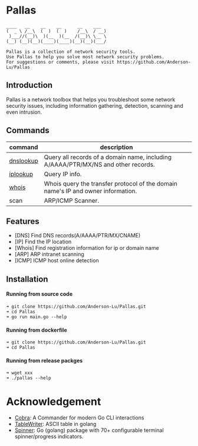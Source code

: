 # Pallas

```
____   __    __    __      __    ___ 
(  _ \ /__\  (  )  (  )    /__\  / __)
 )___//(__)\  )(__  )(__  /(__)\ \__ \
(__) (__)(__)(____)(____)(__)(__)(___/ 

Pallas is a collection of network security tools.
Use Pallas to help you solve most network security problems.
For suggestions or comments, please visit https://github.com/Anderson-Lu/Pallas
```

## Introduction

Pallas is a network toolbox that helps you troubleshoot some network security issues, including information gathering, detection, scanning and even intrusion.

## Commands

|command|description|
|---|---|
|[dnslookup](./doc/doc_dns_lookup.md)|Query all records of a domain name, including A/AAAA/PTR/MX/NS and other records.|
|[iplookup](./doc/doc_ip_lookup.md)|Query IP info.|
|[whois](./doc/doc_whois.md)|Whois query the transfer protocol of the domain name's IP and owner information.|
|scan|ARP/ICMP Scanner.|

## Features

- [DNS] Find DNS records(A/AAAA/PTR/MX/CNAME)
- [IP] Find the IP location
- [Whois] Find registration information for ip or domain name   
- [ARP] ARP intranet scanning
- [ICMP] ICMP host online detection

## Installation

#### Running from source code

```
➜ git clone https://github.com/Anderson-Lu/Pallas.git
➜ cd Pallas
➜ go run main.go --help
```

#### Running from dockerfile

```
➜ git clone https://github.com/Anderson-Lu/Pallas.git
➜ cd Pallas
```

#### Running from release packges

```
➜ wget xxx
➜ ./pallas --help
```


# Acknowledgement

- [Cobra](https://github.com/spf13/cobra): A Commander for modern Go CLI interactions
- [TableWriter](https://github.com/olekukonko/tablewriter): ASCII table in golang
- [Spinner](https://github.com/briandowns/spinner): Go (golang) package with 70+ configurable terminal spinner/progress indicators.